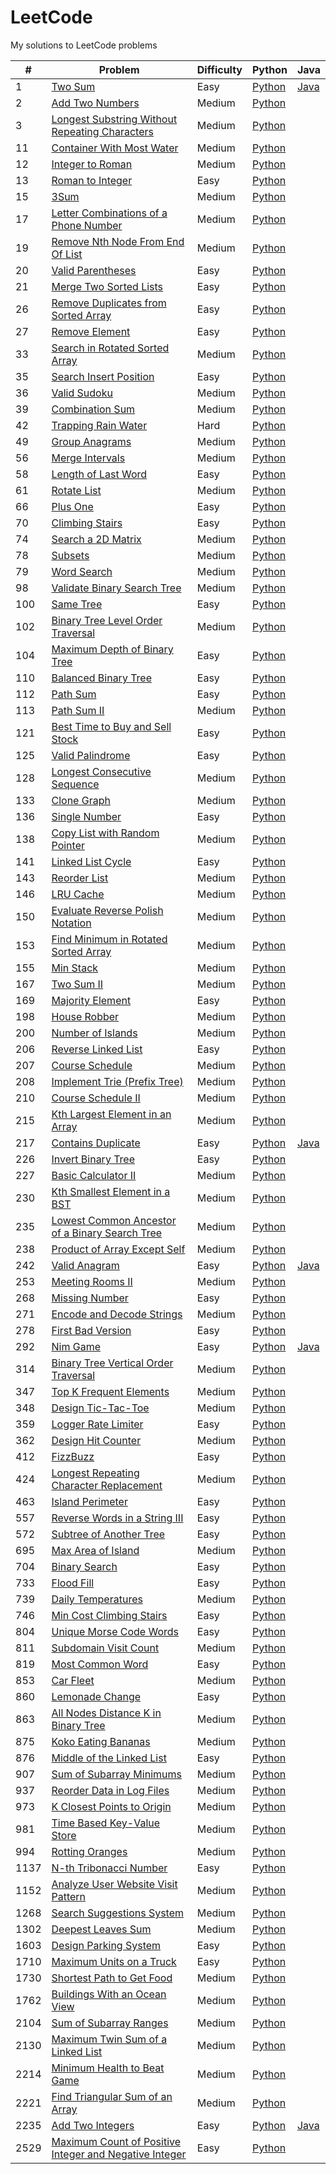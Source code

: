 # LeetCode
My solutions to LeetCode problems

| # | Problem | Difficulty | Python | Java |
|---| ------- | ---------- | ------ | ---- |
| 1 | [Two Sum](https://leetcode.com/problems/two-sum) | Easy | [Python](/solutions/python/two_sum.py) | [Java](/solutions/java/twoSum.java) |
| 2 | [Add Two Numbers](https://leetcode.com/problems/add-two-numbers/description/) | Medium | [Python](/solutions/python/add_two_numbers.py)
| 3 | [Longest Substring Without Repeating Characters](https://leetcode.com/problems/longest-substring-without-repeating-characters/) | Medium | [Python](/solutions/python/longest_substring_without_repeating_characters.py) |
| 11 | [Container With Most Water](https://leetcode.com/problems/container-with-most-water/) | Medium | [Python](/solutions/python/container_with_most_water.py) |
| 12 | [Integer to Roman](https://leetcode.com/problems/integer-to-roman/) | Medium | [Python](/solutions/python/integer_to_roman.py) |
| 13 | [Roman to Integer](https://leetcode.com/problems/roman-to-integer/) | Easy | [Python](/solutions/python/roman_to_integer.py) |
| 15 | [3Sum](https://leetcode.com/problems/3sum/) | Medium | [Python](/solutions/python/3sum.py) |
| 17 | [Letter Combinations of a Phone Number](https://leetcode.com/problems/letter-combinations-of-a-phone-number/) | Medium | [Python](/solutions/python/letter_combinations_of_a_phone_number.py) |
| 19 | [Remove Nth Node From End Of List](https://leetcode.com/problems/remove-nth-node-from-end-of-list/) | Medium | [Python](/solutions/python/remove_nth_node_from_end_of_list.py) |
| 20 | [Valid Parentheses](https://leetcode.com/problems/valid-parentheses/) | Easy | [Python](/solutions/python/valid_parentheses.py) |
| 21 | [Merge Two Sorted Lists](https://leetcode.com/problems/merge-two-sorted-lists/) | Easy | [Python](/solutions/python/merge_two_sorted_lists.py) |
| 26 | [Remove Duplicates from Sorted Array](https://leetcode.com/problems/remove-duplicates-from-sorted-array/) | Easy | [Python](/solutions/python/remove_duplicates_from_sorted_array.py) |
| 27 | [Remove Element](https://leetcode.com/problems/remove-element/) | Easy | [Python](/solutions/python/remove_element.py) |
| 33 | [Search in Rotated Sorted Array](https://leetcode.com/problems/search-in-rotated-sorted-array/) | Medium | [Python](/solutions/python/search_in_rotated_sorted_array.py) |
| 35 | [Search Insert Position](https://leetcode.com/problems/search-insert-position/) | Easy | [Python](/solutions/python/search_insert_position.py) |
| 36 | [Valid Sudoku](https://leetcode.com/problems/valid-sudoku/) | Medium | [Python](/solutions/python/valid_sudoku.py) |
| 39 | [Combination Sum](https://leetcode.com/problems/combination-sum/description/) | Medium | [Python](/solutions/python/combination_sum.py) |
| 42 | [Trapping Rain Water](https://leetcode.com/problems/trapping-rain-water/) | Hard | [Python](/solutions/python/trapping_rain_water.py) |
| 49 | [Group Anagrams](https://leetcode.com/problems/group-anagrams/) | Medium | [Python](/solutions/python/group_anagrams.py) |
| 56 | [Merge Intervals](https://leetcode.com/problems/merge-intervals/) | Medium | [Python](/solutions/python/merge_intervals.py) |
| 58 | [Length of Last Word](https://leetcode.com/problems/length-of-last-word/) | Easy | [Python](/solutions/python/length_of_last_word.py) |
| 61 | [Rotate List](https://leetcode.com/problems/rotate-list/description/) | Medium | [Python](/solutions/python/rotate_list.py) |
| 66 | [Plus One](https://leetcode.com/problems/plus-one/) | Easy | [Python](/solutions/python/plus_one.py) |
| 70 | [Climbing Stairs](https://leetcode.com/problems/climbing-stairs/) | Easy | [Python](/solutions/python/climbing_stairs.py) |
| 74 | [Search a 2D Matrix](https://leetcode.com/problems/search-a-2d-matrix/) | Medium | [Python](/solutions/python/search_a_2d_matrix.py) |
| 78 | [Subsets](https://leetcode.com/problems/subsets/) | Medium | [Python](/solutions/python/subsets.py) |
| 79 | [Word Search](https://leetcode.com/problems/word-search/description/) | Medium | [Python](/solutions/python/word_search.py) |
| 98 | [Validate Binary Search Tree](https://leetcode.com/problems/validate-binary-search-tree/description/) | Medium | [Python](/solutions/python/validate_binary_search_tree.py) |
| 100 | [Same Tree](https://leetcode.com/problems/same-tree/) | Easy | [Python](/solutions/python/same_tree.py) |
| 102 | [Binary Tree Level Order Traversal](https://leetcode.com/problems/binary-tree-level-order-traversal/description/) | Medium | [Python](/solutions/python/binary_tree_level_order_traversal.py) |
| 104 | [Maximum Depth of Binary Tree](https://leetcode.com/problems/maximum-depth-of-binary-tree/) | Easy | [Python](/solutions/python/maximum_depth_of_binary_tree.py) |
| 110 | [Balanced Binary Tree](https://leetcode.com/problems/balanced-binary-tree/) | Easy | [Python](/solutions/python/balanced_binary_tree.py) |
| 112 | [Path Sum](https://leetcode.com/problems/path-sum/) | Easy | [Python](/solutions/python/path_sum.py) |
| 113 | [Path Sum II](https://leetcode.com/problems/path-sum-ii/) | Medium | [Python](/solutions/python/path_sum_II.py) |
| 121 | [Best Time to Buy and Sell Stock](https://leetcode.com/problems/best-time-to-buy-and-sell-stock/) | Easy | [Python](/solutions/python/best_time_to_buy_and_sell_stock.py) |
| 125 | [Valid Palindrome](https://leetcode.com/problems/valid-palindrome/) | Easy | [Python](/solutions/python/valid_palindrome.py) |
| 128 | [Longest Consecutive Sequence](https://leetcode.com/problems/longest-consecutive-sequence/) | Medium | [Python](/solutions/python/longest_consecutive_sequence.py) |
| 133 | [Clone Graph](https://leetcode.com/problems/clone-graph/) | Medium | [Python](/solutions/python/clone_graph.py) |
| 136 | [Single Number](https://leetcode.com/problems/single-number/) | Easy | [Python](/solutions/python/single_number.py) |
| 138 | [Copy List with Random Pointer](https://leetcode.com/problems/copy-list-with-random-pointer/) | Medium | [Python](/solutions/python/copy_list_with_random_pointer.py) |
| 141 | [Linked List Cycle](https://leetcode.com/problems/linked-list-cycle/) | Easy | [Python](/solutions/python/linked_list_cycle.py) |
| 143 | [Reorder List](https://leetcode.com/problems/reorder-list/) | Medium | [Python](/solutions/python/reorder_list.py) |
| 146 | [LRU Cache](https://leetcode.com/problems/lru-cache/) | Medium | [Python](/solutions/python/lru_cache.py) |
| 150 | [Evaluate Reverse Polish Notation](https://leetcode.com/problems/evaluate-reverse-polish-notation/) | Medium | [Python](/solutions/python/evaluate_reverse_polish_notation.py) |
| 153 | [Find Minimum in Rotated Sorted Array](https://leetcode.com/problems/find-minimum-in-rotated-sorted-array/) | Medium | [Python](/solutions/python/find_minimum_in_rotated_sorted_array.py) |
| 155 | [Min Stack](https://leetcode.com/problems/min-stack/) | Medium | [Python](/solutions/python/min_stack.py) |
| 167 | [Two Sum II](https://leetcode.com/problems/two-sum-ii-input-array-is-sorted/) | Medium | [Python](/solutions/python/two_sum_II.py) |
| 169 | [Majority Element](https://leetcode.com/problems/majority-element/) | Easy | [Python](/solutions/python/majority_element.py) |
| 198 | [House Robber](https://leetcode.com/problems/house-robber/) | Medium | [Python](/solutions/python/house_robber.py) |
| 200 | [Number of Islands](https://leetcode.com/problems/number-of-islands/) | Medium | [Python](/solutions/python/number_of_islands.py) |
| 206 | [Reverse Linked List](https://leetcode.com/problems/reverse-linked-list/) | Easy | [Python](/solutions/python/reverse_linked_list.py) |
| 207 | [Course Schedule](https://leetcode.com/problems/course-schedule/) | Medium | [Python](/solutions/python/course_schedule.py) |
| 208 | [Implement Trie (Prefix Tree)](https://leetcode.com/problems/implement-trie-prefix-tree/) | Medium | [Python](/solutions/python/implement_trie.py) |
| 210 | [Course Schedule II](https://leetcode.com/problems/course-schedule-ii/) | Medium | [Python](/solutions/python/course_schedule_II.py) |
| 215 | [Kth Largest Element in an Array](https://leetcode.com/problems/kth-largest-element-in-an-array/description/) | Medium | [Python](/solutions/python/kth_largest_element_in_an_array.py) |
| 217 | [Contains Duplicate](https://leetcode.com/problems/contains-duplicate/) | Easy | [Python](/solutions/python/contains_duplicate.py) | [Java](/solutions/java/containsDuplicate.java) |
| 226 | [Invert Binary Tree](https://leetcode.com/problems/invert-binary-tree/) | Easy | [Python](/solutions/python/invert_binary_tree.py) |
| 227 | [Basic Calculator II](https://leetcode.com/problems/basic-calculator-ii/) | Medium | [Python](/solutions/python/basic_calculator_II.py) |
| 230 | [Kth Smallest Element in a BST](https://leetcode.com/problems/kth-smallest-element-in-a-bst/description/) | Medium | [Python](/solutions/python/kth_smallest_element_in_a_bst.py) |
| 235 | [Lowest Common Ancestor of a Binary Search Tree](https://leetcode.com/problems/lowest-common-ancestor-of-a-binary-search-tree/description/) | Medium | [Python](/solutions/python/lowest_common_ancestor_of_a_binary_search_tree.py) |
| 238 | [Product of Array Except Self](https://leetcode.com/problems/product-of-array-except-self/) | Medium | [Python](/solutions/python/product_of_array_except_self.py) |
| 242 | [Valid Anagram](https://leetcode.com/problems/valid-anagram/) | Easy | [Python](/solutions/python/valid_anagram.py) | [Java](/solutions/java/validAnagram.java) |
| 253 | [Meeting Rooms II](https://leetcode.com/problems/meeting-rooms-ii/) | Medium | [Python](/solutions/python/meeting_rooms_II.py) |
| 268 | [Missing Number](https://leetcode.com/problems/missing-number/) | Easy | [Python](/solutions/python/missing_number.py) |
| 271 | [Encode and Decode Strings](https://leetcode.com/problems/encode-and-decode-strings/) | Medium | [Python](/solutions/python/encode_and_decode_strings.py) |
| 278 | [First Bad Version](https://leetcode.com/problems/first-bad-version/) | Easy | [Python](/solutions/python/first_bad_version.py) |
| 292 | [Nim Game](https://leetcode.com/problems/nim-game/) | Easy | [Python](/solutions/python/nim_game.py) | [Java](/solutions/java/nimGame.java)
| 314 | [Binary Tree Vertical Order Traversal](https://leetcode.com/problems/binary-tree-vertical-order-traversal/) | Medium | [Python](/solutions/python/binary_tree_vertical_order_traversal.py) |
| 347 | [Top K Frequent Elements](https://leetcode.com/problems/top-k-frequent-elements/) | Medium | [Python](/solutions/python/top_k_frequent_elements.py) |
| 348 | [Design Tic-Tac-Toe](https://leetcode.com/problems/design-tic-tac-toe/) | Medium | [Python](/solutions/python/design_tic-tac-toe.py) |
| 359 | [Logger Rate Limiter](https://leetcode.com/problems/logger-rate-limiter/description/) | Easy | [Python](/solutions/python/logger_rate_limiter.py) |
| 362 | [Design Hit Counter](https://leetcode.com/problems/design-hit-counter/description/) | Medium | [Python](/solutions/python/design_hit_counter.py) |
| 412 | [FizzBuzz](https://leetcode.com/problems/fizz-buzz/) | Easy | [Python](/solutions/python/fizzbuzz.py) |
| 424 | [Longest Repeating Character Replacement](https://leetcode.com/problems/longest-repeating-character-replacement/) | Medium | [Python](/solutions/python/longest_repeating_character_replacement.py) |
| 463 | [Island Perimeter](https://leetcode.com/problems/island-perimeter/) | Easy | [Python](/solutions/python/island_perimeter.py) |
| 557 | [Reverse Words in a String III](https://leetcode.com/problems/reverse-words-in-a-string-iii/) | Easy | [Python](/solutions/python/reverse_words_in_a_string_III.py) |
| 572 | [Subtree of Another Tree](https://leetcode.com/problems/subtree-of-another-tree/) | Easy | [Python](/solutions/python/subtree_of_another_tree.py) |
| 695 | [Max Area of Island](https://leetcode.com/problems/max-area-of-island/) | Medium | [Python](/solutions/python/max_area_of_island.py) |
| 704 | [Binary Search](https://leetcode.com/problems/binary-search/) | Easy | [Python](/solutions/python/binary_search.py) |
| 733 | [Flood Fill](https://leetcode.com/problems/flood-fill/) | Easy | [Python](/solutions/python/flood_fill.py) |
| 739 | [Daily Temperatures](https://leetcode.com/problems/daily-temperatures/) | Medium | [Python](/solutions/python/daily_temperatures.py) |
| 746 | [Min Cost Climbing Stairs](https://leetcode.com/problems/min-cost-climbing-stairs/) | Easy | [Python](/solutions/python/min_cost_climbing_stairs.py) |
| 804 | [Unique Morse Code Words](https://leetcode.com/problems/unique-morse-code-words/) | Easy | [Python](/solutions/python/unique_morse_code_words.py) |
| 811 | [Subdomain Visit Count](https://leetcode.com/problems/subdomain-visit-count/) | Medium | [Python](/solutions/python/subdomain_visit_count.py) |
| 819 | [Most Common Word](https://leetcode.com/problems/most-common-word/) | Easy | [Python](/solutions/python/most_common_word.py) |
| 853 | [Car Fleet](https://leetcode.com/problems/car-fleet) | Medium | [Python](/solutions/python/car_fleet.py) |
| 860 | [Lemonade Change](https://leetcode.com/problems/lemonade-change/description/) | Easy | [Python](/solutions/python/lemonade_change.py) |
| 863 | [All Nodes Distance K in Binary Tree](https://leetcode.com/problems/all-nodes-distance-k-in-binary-tree/) | Medium | [Python](/solutions/python/all_nodes_distance_k_in_binary_tree.py) |
| 875 | [Koko Eating Bananas](https://leetcode.com/problems/koko-eating-bananas/) | Medium | [Python](/solutions/python/koko_eating_bananas.py) |
| 876 | [Middle of the Linked List](https://leetcode.com/problems/middle-of-the-linked-list/description/) | Easy | [Python](/solutions/python/middle_of_the_linked_list.py) |
| 907 | [Sum of Subarray Minimums](https://leetcode.com/problems/sum-of-subarray-minimums/) | Medium | [Python](/solutions/python/sum_of_subarray_minimums.py) |
| 937 | [Reorder Data in Log Files](https://leetcode.com/problems/reorder-data-in-log-files/) | Medium | [Python](/solutions/python/reorder_data_in_log_files.py) |
| 973 | [K Closest Points to Origin](https://leetcode.com/problems/k-closest-points-to-origin/) | Medium | [Python](/solutions/python/k_closest_points_to_origin.py) |
| 981 | [Time Based Key-Value Store](https://leetcode.com/problems/time-based-key-value-store/) | Medium |  [Python](/solutions/python/time_based_key-value_store.py) |
| 994 | [Rotting Oranges](https://leetcode.com/problems/rotting-oranges/) | Medium | [Python](/solutions/python/rotting_oranges.py) |
| 1137 | [N-th Tribonacci Number](https://leetcode.com/problems/n-th-tribonacci-number/) | Easy | [Python](/solutions/python/n-th_tribonacci_number.py) |
| 1152 | [Analyze User Website Visit Pattern](https://leetcode.com/problems/analyze-user-website-visit-pattern/) | Medium | [Python](/solutions/python/analyze_user_website_visit_pattern.py) |
| 1268 | [Search Suggestions System](https://leetcode.com/problems/search-suggestions-system/) | Medium | [Python](/solutions/python/search_suggestions_system.py) |
| 1302 | [Deepest Leaves Sum](https://leetcode.com/problems/deepest-leaves-sum/) | Medium | [Python](/solutions/python/deepest_leaves_sum.py) |
| 1603 | [Design Parking System](https://leetcode.com/problems/design-parking-system/) | Easy | [Python](/solutions/python/design_parking_system.py) |
| 1710 | [Maximum Units on a Truck](https://leetcode.com/problems/maximum-units-on-a-truck/) | Easy | [Python](/solutions/python/maximum_units_on_a_truck.py) |
| 1730 | [Shortest Path to Get Food](https://leetcode.com/problems/shortest-path-to-get-food/) | Medium | [Python](/solutions/python/shortest_path_to_get_food.py) |
| 1762 | [Buildings With an Ocean View](https://leetcode.com/problems/buildings-with-an-ocean-view/description/) | Medium | [Python](/solutions/python/buildings_with_an_ocean_view.py) |
| 2104 | [Sum of Subarray Ranges](https://leetcode.com/problems/sum-of-subarray-ranges/) | Medium | [Python](/solutions/python/sum_of_subarray_ranges.py) |
| 2130 | [Maximum Twin Sum of a Linked List](https://leetcode.com/problems/maximum-twin-sum-of-a-linked-list/) | Medium | [Python](/solutions/python/maximum_twin_sum_of_a_linked_list.py) |
| 2214 | [Minimum Health to Beat Game](https://leetcode.com/problems/minimum-health-to-beat-game) | Medium | [Python](/solutions/python/minimum_health_to_beat_game.py) |
| 2221 | [Find Triangular Sum of an Array](https://leetcode.com/problems/find-triangular-sum-of-an-array/) | Medium | [Python](/solutions/python/find_triangular_sum_of_an_array.py) |
| 2235 | [Add Two Integers](https://leetcode.com/problems/add-two-integers/) | Easy | [Python](/solutions/python/add_two_integers.py) | [Java](/solutions/java/addTwoIntegers.java) |
| 2529 | [Maximum Count of Positive Integer and Negative Integer](https://leetcode.com/contest/weekly-contest-327/problems/maximum-count-of-positive-integer-and-negative-integer/) | Easy | [Python](/solutions/python/maximum_count_of_positive_integer_and_negative_integer.py) |
